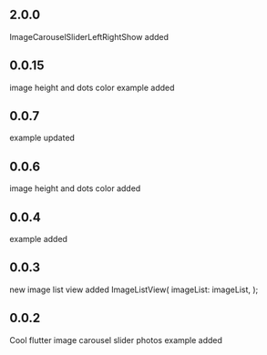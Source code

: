## 2.0.0
ImageCarouselSliderLeftRightShow added
## 0.0.15
image height and dots color example added
## 0.0.7
example updated
## 0.0.6
image height and dots color added

## 0.0.4
example added

## 0.0.3
new image list view added
               ImageListView(
                            imageList: imageList,
                          );   
## 0.0.2

Cool flutter image carousel slider 
photos example added